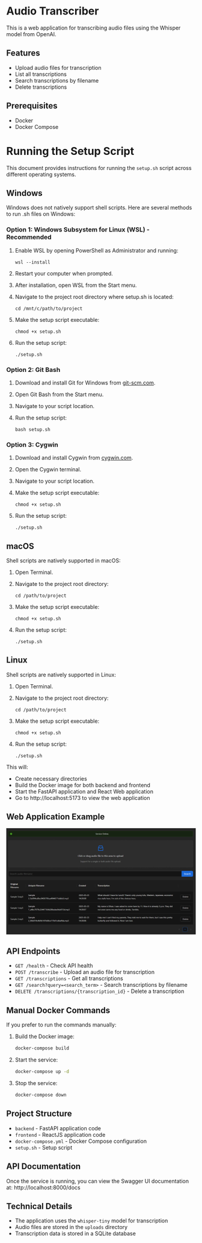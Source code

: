 # Audio Transcriber
This is a web application for transcribing audio files using the Whisper model from OpenAI.

## Features

- Upload audio files for transcription
- List all transcriptions
- Search transcriptions by filename
- Delete transcriptions

## Prerequisites

- Docker
- Docker Compose

# Running the Setup Script

This document provides instructions for running the `setup.sh` script across different operating systems.

## Windows

Windows does not natively support shell scripts. Here are several methods to run .sh files on Windows:

### Option 1: Windows Subsystem for Linux (WSL) - Recommended

1. Enable WSL by opening PowerShell as Administrator and running:
   ```
   wsl --install
   ```

2. Restart your computer when prompted.

3. After installation, open WSL from the Start menu.

4. Navigate to the project root directory where setup.sh is located:
   ```
   cd /mnt/c/path/to/project
   ```

5. Make the setup script executable:
   ```
   chmod +x setup.sh
   ```

6. Run the setup script:
   ```
   ./setup.sh
   ```

### Option 2: Git Bash

1. Download and install Git for Windows from [git-scm.com](https://git-scm.com/download/win).

2. Open Git Bash from the Start menu.

3. Navigate to your script location.

4. Run the setup script:
   ```
   bash setup.sh
   ```

### Option 3: Cygwin

1. Download and install Cygwin from [cygwin.com](https://www.cygwin.com/).

2. Open the Cygwin terminal.

3. Navigate to your script location.

4. Make the setup script executable:
   ```
   chmod +x setup.sh
   ```

5. Run the setup script:
   ```
   ./setup.sh
   ```

## macOS

Shell scripts are natively supported in macOS:

1. Open Terminal.

2. Navigate to the project root directory:
   ```
   cd /path/to/project
   ```

3. Make the setup script executable:
   ```
   chmod +x setup.sh
   ```

4. Run the setup script:
   ```
   ./setup.sh
   ```

## Linux

Shell scripts are natively supported in Linux:

1. Open Terminal.

2. Navigate to the project root directory:
   ```
   cd /path/to/project
   ```

3. Make the setup script executable:
   ```
   chmod +x setup.sh
   ```

4. Run the setup script:
   ```
   ./setup.sh
   ```

This will:
- Create necessary directories
- Build the Docker image for both backend and frontend
- Start the FastAPI application and React Web application
- Go to http://localhost:5173 to view the web application

## Web Application Example

![Alt text](demo.png)

## API Endpoints

- `GET /health` - Check API health
- `POST /transcribe` - Upload an audio file for transcription
- `GET /transcriptions` - Get all transcriptions
- `GET /search?query=<search_term>` - Search transcriptions by filename
- `DELETE /transcriptions/{transcription_id}` - Delete a transcription

## Manual Docker Commands

If you prefer to run the commands manually:

1. Build the Docker image:
   ```bash
   docker-compose build
   ```

2. Start the service:
   ```bash
   docker-compose up -d
   ```

3. Stop the service:
   ```bash
   docker-compose down
   ```

## Project Structure

- `backend` - FastAPI application code
- `frontend` - ReactJS application code
- `docker-compose.yml` - Docker Compose configuration
- `setup.sh` - Setup script

## API Documentation

Once the service is running, you can view the Swagger UI documentation at:
http://localhost:8000/docs

## Technical Details

- The application uses the `whisper-tiny` model for transcription
- Audio files are stored in the `uploads` directory
- Transcription data is stored in a SQLite database
